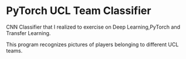 # PyTorch UCL Team Classifier

CNN Classifier that I realized to exercise on Deep Learning,PyTorch and Transfer Learning.

This program recognizes pictures of players belonging to different UCL teams.

